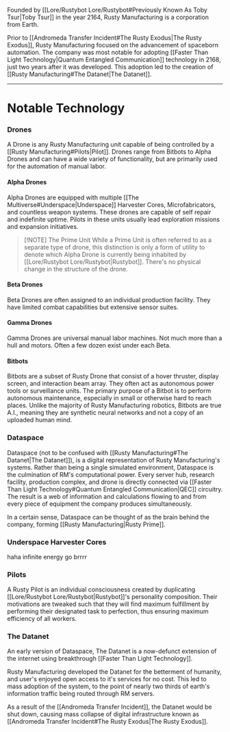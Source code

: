 Founded by [[Lore/Rustybot Lore/Rustybot#Previously Known As Toby Tsur|Toby Tsur]] in the year 2164, Rusty Manufacturing is a corporation from Earth.

Prior to [[Andromeda Transfer Incident#The Rusty Exodus|The Rusty Exodus]], Rusty Manufacturing focused on the advancement of spaceborn automation. The company was most notable for adopting [[Faster Than Light Technology|Quantum Entangled Communication]] technology in 2168, just two years after it was developed. This adoption led to the creation of [[Rusty Manufacturing#The Datanet|The Datanet]].

---
# Notable Technology

### Drones
A Drone is any Rusty Manufacturing unit capable of being controlled by a [[Rusty Manufacturing#Pilots|Pilot]]. Drones range from Bitbots to Alpha Drones and can have a wide variety of functionality, but are primarily used for the automation of manual labor.

#### Alpha Drones
Alpha Drones are equipped with multiple [[The Multiverse#Underspace|Underspace]] Harvester Cores, Microfabricators, and countless weapon systems. These drones are capable of self repair and indefinite uptime. Pilots in these units usually lead exploration missions and expansion initiatives.

> [!NOTE] The Prime Unit
> While a Prime Unit is often referred to as a separate type of drone, this distinction is only a form of utility to denote which Alpha Drone is currently being inhabited by [[Lore/Rustybot Lore/Rustybot|Rustybot]]. There's no physical change in the structure of the drone.

#### Beta Drones
Beta Drones are often assigned to an individual production facility. They have limited combat capabilities but extensive sensor suites.

#### Gamma Drones
Gamma Drones are universal manual labor machines. Not much more than a hull and motors. Often a few dozen exist under each Beta.

#### Bitbots
Bitbots are a subset of Rusty Drone that consist of a hover thruster, display screen, and interaction beam array. They often act as autonomous power tools or surveillance units. The primary purpose of a Bitbot is to perform autonomous maintenance, especially in small or otherwise hard to reach places. Unlike the majority of Rusty Manufacturing robotics, Bitbots are true A.I., meaning they are synthetic neural networks and not a copy of an uploaded human mind.
### Dataspace
Dataspace (not to be confused with [[Rusty Manufacturing#The Datanet|The Datanet]]), is a digital representation of Rusty Manufacturing's systems. Rather than being a single simulated environment, Dataspace is the culmination of RM's computational power. Every server hub, research facility, production complex, and drone is directly connected via [[Faster Than Light Technology#Quantum Entangled Communication|QEC]] circuitry. The result is a web of information and calculations flowing to and from every piece of equipment the company produces simultaneously.

In a certain sense, Dataspace can be thought of as the brain behind the company, forming [[Rusty Manufacturing|Rusty Prime]].
### Underspace Harvester Cores
haha infinite energy go brrrr
### Pilots
A Rusty Pilot is an individual consciousness created by duplicating [[Lore/Rustybot Lore/Rustybot|Rustybot]]'s personality composition. Their motivations are tweaked such that they will find maximum fulfillment by performing their designated task to perfection, thus ensuring maximum efficiency of all workers.
### The Datanet
An early version of Dataspace, The Datanet is a now-defunct extension of the internet using breakthrough [[Faster Than Light Technology]]. 

Rusty Manufacturing developed the Datanet for the betterment of humanity, and user's enjoyed open access to it's services for no cost. This led to mass adoption of the system, to the point of nearly two thirds of earth's information traffic being routed through RM servers.

As a result of the [[Andromeda Transfer Incident]], the Datanet would be shut down, causing mass collapse of digital infrastructure known as [[Andromeda Transfer Incident#The Rusty Exodus|The Rusty Exodus]].